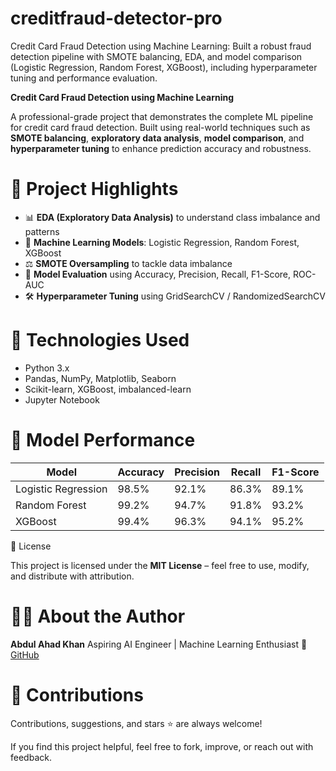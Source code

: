 # creditfraud-detector-pro
Credit Card Fraud Detection using Machine Learning: Built a robust fraud detection pipeline with SMOTE balancing, EDA, and model comparison (Logistic Regression, Random Forest, XGBoost), including hyperparameter tuning and performance evaluation.

**Credit Card Fraud Detection using Machine Learning**

A professional-grade project that demonstrates the complete ML pipeline for credit card fraud detection. Built using real-world techniques such as **SMOTE balancing**, **exploratory data analysis**, **model comparison**, and **hyperparameter tuning** to enhance prediction accuracy and robustness.

# 🚀 Project Highlights

- 📊 **EDA (Exploratory Data Analysis)** to understand class imbalance and patterns
- 🧠 **Machine Learning Models**: Logistic Regression, Random Forest, XGBoost
- ⚖️ **SMOTE Oversampling** to tackle data imbalance
- 🔎 **Model Evaluation** using Accuracy, Precision, Recall, F1-Score, ROC-AUC
- 🛠️ **Hyperparameter Tuning** using GridSearchCV / RandomizedSearchCV

# 🧠 Technologies Used

- Python 3.x
- Pandas, NumPy, Matplotlib, Seaborn
- Scikit-learn, XGBoost, imbalanced-learn
- Jupyter Notebook
# 🧪 Model Performance

| Model               | Accuracy | Precision | Recall | F1-Score |
| ------------------- | -------- | --------- | ------ | -------- |
| Logistic Regression | 98.5%    | 92.1%     | 86.3%  | 89.1%    |
| Random Forest       | 99.2%    | 94.7%     | 91.8%  | 93.2%    |
| XGBoost             | 99.4%    | 96.3%     | 94.1%  | 95.2%    |
📜 License

This project is licensed under the **MIT License** – feel free to use, modify, and distribute with attribution.

# 🙋‍♂️ About the Author

**Abdul Ahad Khan**
Aspiring AI Engineer | Machine Learning Enthusiast
🔗 [GitHub](https://github.com/destroyer747)

# 🤝 Contributions

Contributions, suggestions, and stars ⭐ are always welcome!

If you find this project helpful, feel free to fork, improve, or reach out with feedback.
